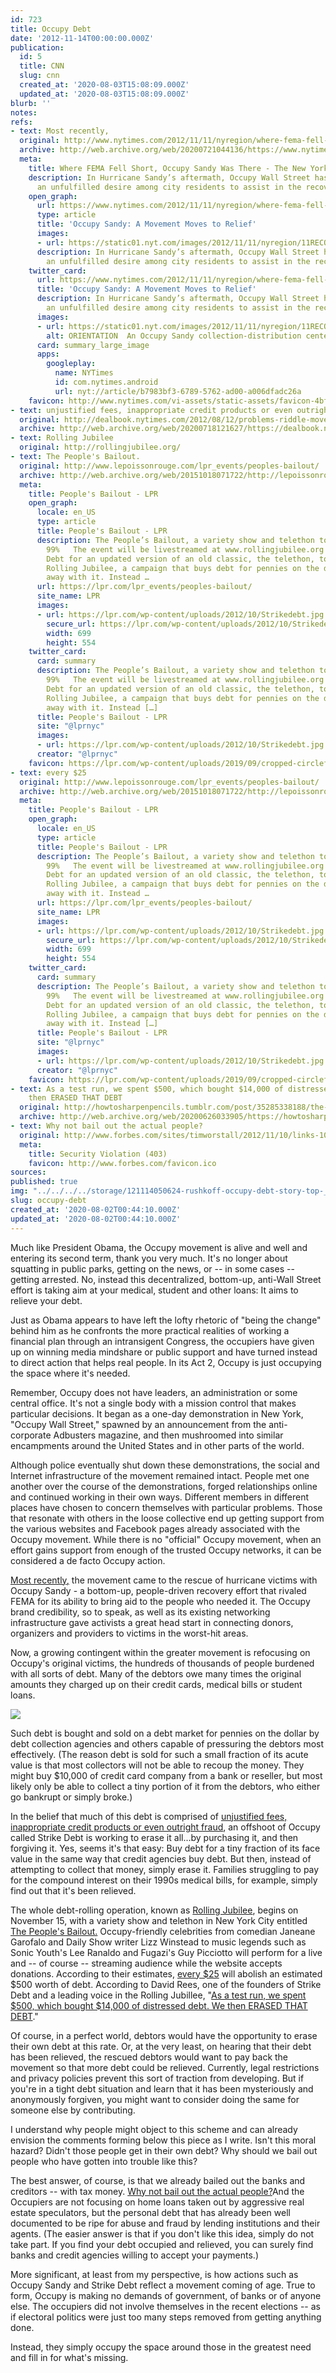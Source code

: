 ```yaml
---
id: 723
title: Occupy Debt
date: '2012-11-14T00:00:00.000Z'
publication:
  id: 5
  title: CNN
  slug: cnn
  created_at: '2020-08-03T15:08:09.000Z'
  updated_at: '2020-08-03T15:08:09.000Z'
blurb: ''
notes: 
refs:
- text: Most recently,
  original: http://www.nytimes.com/2012/11/11/nyregion/where-fema-fell-short-occupy-sandy-was-there.html?pagewanted=all
  archive: http://web.archive.org/web/20200721044136/https://www.nytimes.com/2012/11/11/nyregion/where-fema-fell-short-occupy-sandy-was-there.html?pagewanted=all
  meta:
    title: Where FEMA Fell Short, Occupy Sandy Was There - The New York Times
    description: In Hurricane Sandy’s aftermath, Occupy Wall Street has tapped into
      an unfulfilled desire among city residents to assist in the recovery.
    open_graph:
      url: https://www.nytimes.com/2012/11/11/nyregion/where-fema-fell-short-occupy-sandy-was-there.html
      type: article
      title: 'Occupy Sandy: A Movement Moves to Relief'
      images:
      - url: https://static01.nyt.com/images/2012/11/11/nyregion/11RECOVER5/11RECOVER5-articleLarge.jpg
      description: In Hurricane Sandy’s aftermath, Occupy Wall Street has tapped into
        an unfulfilled desire among city residents to assist in the recovery.
    twitter_card:
      url: https://www.nytimes.com/2012/11/11/nyregion/where-fema-fell-short-occupy-sandy-was-there.html
      title: 'Occupy Sandy: A Movement Moves to Relief'
      description: In Hurricane Sandy’s aftermath, Occupy Wall Street has tapped into
        an unfulfilled desire among city residents to assist in the recovery.
      images:
      - url: https://static01.nyt.com/images/2012/11/11/nyregion/11RECOVER5/11RECOVER5-articleLarge.jpg
        alt: ORIENTATION  An Occupy Sandy collection-distribution center in Brooklyn.
      card: summary_large_image
      apps:
        googleplay:
          name: NYTimes
          id: com.nytimes.android
          url: nyt://article/b7983bf3-6789-5762-ad00-a006dfadc26a
    favicon: http://www.nytimes.com/vi-assets/static-assets/favicon-4bf96cb6a1093748bf5b3c429accb9b4.ico
- text: unjustified fees, inappropriate credit products or even outright fraud
  original: http://dealbook.nytimes.com/2012/08/12/problems-riddle-moves-to-collect-credit-card-debt/
  archive: http://web.archive.org/web/20200718121627/https://dealbook.nytimes.com/2012/08/12/problems-riddle-moves-to-collect-credit-card-debt/
- text: Rolling Jubilee
  original: http://rollingjubilee.org/
- text: The People's Bailout.
  original: http://www.lepoissonrouge.com/lpr_events/peoples-bailout/
  archive: http://web.archive.org/web/20151018071722/http://lepoissonrouge.com/lpr_events/peoples-bailout/
  meta:
    title: People's Bailout - LPR
    open_graph:
      locale: en_US
      type: article
      title: People's Bailout - LPR
      description: The People’s Bailout, a variety show and telethon to benefit the
        99%   The event will be livestreamed at www.rollingjubilee.org   Join Strike
        Debt for an updated version of an old classic, the telethon, to launch The
        Rolling Jubilee, a campaign that buys debt for pennies on the dollar and does
        away with it. Instead …
      url: https://lpr.com/lpr_events/peoples-bailout/
      site_name: LPR
      images:
      - url: https://lpr.com/wp-content/uploads/2012/10/Strikedebt.jpg
        secure_url: https://lpr.com/wp-content/uploads/2012/10/Strikedebt.jpg
        width: 699
        height: 554
    twitter_card:
      card: summary
      description: The People’s Bailout, a variety show and telethon to benefit the
        99%   The event will be livestreamed at www.rollingjubilee.org   Join Strike
        Debt for an updated version of an old classic, the telethon, to launch The
        Rolling Jubilee, a campaign that buys debt for pennies on the dollar and does
        away with it. Instead […]
      title: People's Bailout - LPR
      site: "@lprnyc"
      images:
      - url: https://lpr.com/wp-content/uploads/2012/10/Strikedebt.jpg
      creator: "@lprnyc"
    favicon: https://lpr.com/wp-content/uploads/2019/09/cropped-circlefish-favicon-192x192.png
- text: every $25
  original: http://www.lepoissonrouge.com/lpr_events/peoples-bailout/
  archive: http://web.archive.org/web/20151018071722/http://lepoissonrouge.com/lpr_events/peoples-bailout/
  meta:
    title: People's Bailout - LPR
    open_graph:
      locale: en_US
      type: article
      title: People's Bailout - LPR
      description: The People’s Bailout, a variety show and telethon to benefit the
        99%   The event will be livestreamed at www.rollingjubilee.org   Join Strike
        Debt for an updated version of an old classic, the telethon, to launch The
        Rolling Jubilee, a campaign that buys debt for pennies on the dollar and does
        away with it. Instead …
      url: https://lpr.com/lpr_events/peoples-bailout/
      site_name: LPR
      images:
      - url: https://lpr.com/wp-content/uploads/2012/10/Strikedebt.jpg
        secure_url: https://lpr.com/wp-content/uploads/2012/10/Strikedebt.jpg
        width: 699
        height: 554
    twitter_card:
      card: summary
      description: The People’s Bailout, a variety show and telethon to benefit the
        99%   The event will be livestreamed at www.rollingjubilee.org   Join Strike
        Debt for an updated version of an old classic, the telethon, to launch The
        Rolling Jubilee, a campaign that buys debt for pennies on the dollar and does
        away with it. Instead […]
      title: People's Bailout - LPR
      site: "@lprnyc"
      images:
      - url: https://lpr.com/wp-content/uploads/2012/10/Strikedebt.jpg
      creator: "@lprnyc"
    favicon: https://lpr.com/wp-content/uploads/2019/09/cropped-circlefish-favicon-192x192.png
- text: As a test run, we spent $500, which bought $14,000 of distressed debt. We
    then ERASED THAT DEBT
  original: http://howtosharpenpencils.tumblr.com/post/35285338188/the-peoples-bailout
  archive: http://web.archive.org/web/20200626033905/https://howtosharpenpencils.tumblr.com/post/35285338188/the-peoples-bailout
- text: Why not bail out the actual people?
  original: http://www.forbes.com/sites/timworstall/2012/11/10/links-10-nov-finally-an-occupy-wall-street-idea-we-can-all-get-behind-the-rolling-jubilee/
  meta:
    title: Security Violation (403)
    favicon: http://www.forbes.com/favicon.ico
sources: 
published: true
img: "../../../../storage/121114050624-rushkoff-occupy-debt-story-top-__SQUARESPACE_CACHEVERSION=1352925412340.jpeg"
slug: occupy-debt
created_at: '2020-08-02T00:44:10.000Z'
updated_at: '2020-08-02T00:44:10.000Z'
---
```

Much like President Obama, the Occupy movement is alive and well and entering its second term, thank you very much. It's no longer about squatting in public parks, getting on the news, or -- in some cases -- getting arrested. No, instead this decentralized, bottom-up, anti-Wall Street effort is taking aim at your medical, student and other loans: It aims to relieve your debt.

Just as Obama appears to have left the lofty rhetoric of "being the change" behind him as he confronts the more practical realities of working a financial plan through an intransigent Congress, the occupiers have given up on winning media mindshare or public support and have turned instead to direct action that helps real people. In its Act 2, Occupy is just occupying the space where it's needed.

Remember, Occupy does not have leaders, an administration or some central office. It's not a single body with a mission control that makes particular decisions. It began as a one-day demonstration in New York, "Occupy Wall Street," spawned by an announcement from the anti-corporate Adbusters magazine, and then mushroomed into similar encampments around the United States and in other parts of the world.

Although police eventually shut down these demonstrations, the social and Internet infrastructure of the movement remained intact. People met one another over the course of the demonstrations, forged relationships online and continued working in their own ways. Different members in different places have chosen to concern themselves with particular problems. Those that resonate with others in the loose collective end up getting support from the various websites and Facebook pages already associated with the Occupy movement. While there is no "official" Occupy movement, when an effort gains support from enough of the trusted Occupy networks, it can be considered a de facto Occupy action.

[Most recently,](http://www.nytimes.com/2012/11/11/nyregion/where-fema-fell-short-occupy-sandy-was-there.html?pagewanted=all) the movement came to the rescue of hurricane victims with Occupy Sandy - a bottom-up, people-driven recovery effort that rivaled FEMA for its ability to bring aid to the people who needed it. The Occupy brand credibility, so to speak, as well as its existing networking infrastructure gave activists a great head start in connecting donors, organizers and providers to victims in the worst-hit areas.

Now, a growing contingent within the greater movement is refocusing on Occupy's original victims, the hundreds of thousands of people burdened with all sorts of debt. Many of the debtors owe many times the original amounts they charged up on their credit cards, medical bills or student loans. 

![](http://i2.cdn.turner.com/cnn/dam/assets/121110111418-hoye-occupy-sandy-00002403-story-body.jpg)

Such debt is bought and sold on a debt market for pennies on the dollar by debt collection agencies and others capable of pressuring the debtors most effectively. (The reason debt is sold for such a small fraction of its acute value is that most collectors will not be able to recoup the money. They might buy $10,000 of credit card company from a bank or reseller, but most likely only be able to collect a tiny portion of it from the debtors, who either go bankrupt or simply broke.)

In the belief that much of this debt is comprised of [unjustified fees, inappropriate credit products or even outright fraud](http://dealbook.nytimes.com/2012/08/12/problems-riddle-moves-to-collect-credit-card-debt/), an offshoot of Occupy called Strike Debt is working to erase it all...by purchasing it, and then forgiving it. Yes, seems it's that easy: Buy debt for a tiny fraction of its face value in the same way that credit agencies buy debt. But then, instead of attempting to collect that money, simply erase it. Families struggling to pay for the compound interest on their 1990s medical bills, for example, simply find out that it's been relieved.

The whole debt-rolling operation, known as [Rolling Jubilee](http://rollingjubilee.org/), begins on November 15, with a variety show and telethon in New York City entitled [The People's Bailout.](http://www.lepoissonrouge.com/lpr_events/peoples-bailout/) Occupy-friendly celebrities from comedian Janeane Garofalo and Daily Show writer Lizz Winstead to music legends such as Sonic Youth's Lee Ranaldo and Fugazi's Guy Picciotto will perform for a live and -- of course -- streaming audience while the website accepts donations. According to their estimates, [every $25](http://www.lepoissonrouge.com/lpr_events/peoples-bailout/) will abolish an estimated $500 worth of debt. According to David Rees, one of the founders of Strike Debt and a leading voice in the Rolling Jubillee, "[As a test run, we spent $500, which bought $14,000 of distressed debt. We then ERASED THAT DEBT](http://howtosharpenpencils.tumblr.com/post/35285338188/the-peoples-bailout)."

Of course, in a perfect world, debtors would have the opportunity to erase their own debt at this rate. Or, at the very least, on hearing that their debt has been relieved, the rescued debtors would want to pay back the movement so that more debt could be relieved. Currently, legal restrictions and privacy policies prevent this sort of traction from developing. But if you're in a tight debt situation and learn that it has been mysteriously and anonymously forgiven, you might want to consider doing the same for someone else by contributing.

I understand why people might object to this scheme and can already envision the comments forming below this piece as I write. Isn't this moral hazard? Didn't those people get in their own debt? Why should we bail out people who have gotten into trouble like this?

The best answer, of course, is that we already bailed out the banks and creditors -- with tax money. [Why not bail out the actual people?](http://www.forbes.com/sites/timworstall/2012/11/10/links-10-nov-finally-an-occupy-wall-street-idea-we-can-all-get-behind-the-rolling-jubilee/)And the Occupiers are not focusing on home loans taken out by aggressive real estate speculators, but the personal debt that has already been well documented to be ripe for abuse and fraud by lending institutions and their agents. (The easier answer is that if you don't like this idea, simply do not take part. If you find your debt occupied and relieved, you can surely find banks and credit agencies willing to accept your payments.)

More significant, at least from my perspective, is how actions such as Occupy Sandy and Strike Debt reflect a movement coming of age. True to form, Occupy is making no demands of government, of banks or of anyone else. The occupiers did not involve themselves in the recent elections -- as if electoral politics were just too many steps removed from getting anything done.

Instead, they simply occupy the space around those in the greatest need and fill in for what's missing.
